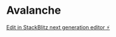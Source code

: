 # Avalanche

[Edit in StackBlitz next generation editor ⚡️](https://stackblitz.com/~/github.com/CastanhoPh/Avalanche)